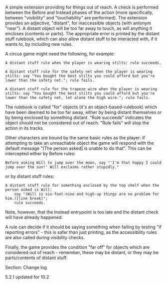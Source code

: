 A simple extension providing for things out of reach. A check is performed between the Before and Instead phases of the action (more specifically, between "visibility" and "touchability" are performed). The extension provides an adjective, "distant", for inaccessible objects (with antonym "near"). A distant object will be too far away to touch, as will anything it encloses (contents or parts). The appropriate error is printed by the distant stuff rulebook, which can also allow distant stuff to be interacted with, if it wants to, by including new rules.

A circus game might need the following, for example:

	A distant stuff rule when the player is wearing stilts: rule succeeds.

	A distant stuff rule for the safety net when the player is wearing stilts: say "You bought the best stilts you could afford but you're lower than the safety net."; rule fails.

	A distant stuff rule for the trapeze wire when the player is wearing stilts: say "You bought the best stilts you could afford but you're lower than the safety net, let alone the high wire."; rule fails.

The rulebook is called "for" objects (it's an object-based-rulebook) which have been deemed to be too far away, either by being distant themselves or by being enclosed by something distant. "Rule succeeds" indicates the object should not be considered out of reach. "Rule fails" will stop the action in its tracks.
	
Other characters are bound by the same basic rules as the player: if attempting to take an unreachable object the game will respond with the default message "[The person asked] is unable to do that". This can be intercepted either by Before rules:

	Before asking Will to jump over the moon, say "'I'm that happy I could jump over the sun!' Will exclaims rather stupidly."

or by distant stuff rules:

	A distant stuff rule for something enclosed by the top shelf when the person asked is Will:
		say "(Will is six-foot-nine and high-up things are no problem for him.)[line break]";
		rule succeeds.

Note, however, that the Instead entrypoint is too late and the distant check will have already happened.

A rule can decide if it should be saying something when failing by testing "if reporting errors" - this is safer than just printing, as the accessibility rules are also called during visibility checks.

Finally, the game provides the condition "far off" for objects which are considered out of reach - remember, these may be distant, or they may be parts/contents of distant stuff.

Section: Change log

5.2.1 updated for 10.2


